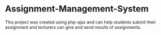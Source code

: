 # Assignment-Management-System
This project was created using php-ajax and can help students submit their assignment and lecturers can give and send results of assignments.
